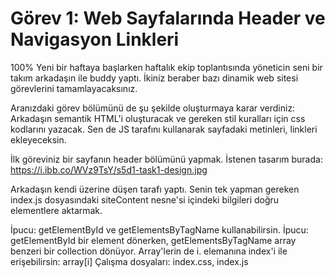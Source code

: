 # Görev 1: Web Sayfalarında Header ve Navigasyon Linkleri

100%
Yeni bir haftaya başlarken haftalık ekip toplantısında yöneticin seni bir takım arkadaşın ile buddy yaptı. İkiniz beraber bazı dinamik web sitesi görevlerini tamamlayacaksınız.

Aranızdaki görev bölümünü de şu şekilde oluşturmaya karar verdiniz: Arkadaşın semantik HTML'i oluşturacak ve gereken stil kuralları için css kodlarını yazacak. Sen de JS tarafını kullanarak sayfadaki metinleri, linkleri ekleyeceksin.

İlk göreviniz bir sayfanın header bölümünü yapmak. İstenen tasarım burada: https://i.ibb.co/WVz9TsY/s5d1-task1-design.jpg

Arkadaşın kendi üzerine düşen tarafı yaptı. Senin tek yapman gereken index.js dosyasındaki siteContent nesne'si içindeki bilgileri doğru elementlere aktarmak.

İpucu: getElementById ve getElementsByTagName kullanabilirsin.
İpucu: getElementById bir element dönerken, getElementsByTagName array benzeri bir collection dönüyor. Array'lerin de i. elemanına index'i ile erişebilirsin: array[i]
Çalışma dosyaları: index.css, index.js
